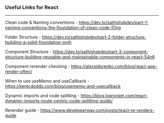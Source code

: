 ### Useful Links for React
---

Clean code & Naming conventions - https://dev.to/sathishskdev/part-1-naming-conventions-the-foundation-of-clean-code-51ng

Folder Structure - https://dev.to/sathishskdev/part-2-folder-structure-building-a-solid-foundation-omh

Component Structure - https://dev.to/sathishskdev/part-3-component-structure-building-reusable-and-maintainable-components-in-react-54n6

Component rerender checking - https://alexsidorenko.com/blog/react-app-render-often/

When to use useMemo and useCallback - https://kentcdodds.com/blog/usememo-and-usecallback

Dynamic imports and code splitting - https://blog.logrocket.com/react-dynamic-imports-route-centric-code-splitting-guide/

Rerender guide - https://www.developerway.com/posts/react-re-renders-guide
